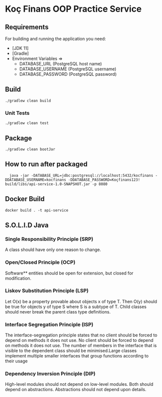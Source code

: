 # Koç Finans OOP Practice Service

## Requirements

For building and running the application you need:

- [JDK 11]
- [Gradle]
- Environment Variables =>
    -  DATABASE_URL (PostgreSQL host name)
    -  DATABASE_USERNAME (PostgreSQL username)
    -  DATABASE_PASSWORD (PostgreSQL password)

## Build
```
./gradlew clean build
```
### Unit Tests
```
./gradlew clean test
```

## Package

```
./gradlew clean bootJar
```

## How to run after packaged

```
  java -jar -DATABASE_URL=jdbc:postgresql://localhost:5432/kocfinans -DDATABASE_USERNAME=kocfinans -DDATABASE_PASSWORD=Koçfinans123! build/libs/api-service-1.0-SNAPSHOT.jar -p 8080
```

## Docker Build

```
docker build . -t api-service
```

## S.O.L.I.D Java

### Single Responsibility Principle (SRP)
A class should have only one reason to change.

### Open/Closed Principle (OCP)
Software** entities should be open for extension, but closed for modification.

### Liskov Substitution Principle (LSP)
Let O(x) be a property provable about objects x of type T. Then O(y) should be true for objects y of type S where S is a subtype of T. Child classes should never break the parent class type definitions.

### Interface Segregation Principle (ISP)
The interface-segregation principle states that no client should be forced to depend on methods it does not use. No client should be forced to depend on methods it does not use. The number of members in the interface that is visible to the dependent class should be minimised.Large classes implement multiple smaller interfaces that group functions according to their usage

### Dependency Inversion Principle (DIP)
High-level modules should not depend on low-level modules. Both should depend on abstractions. Abstractions should not depend upon details.